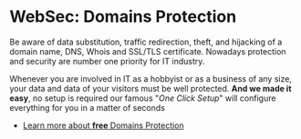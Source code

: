 # WebSec: Domains Protection

Be aware of data substitution, traffic redirection, theft, and hijacking of a domain name, DNS, Whois and SSL/TLS certificate. Nowadays protection and security are number one priority for IT industry.

Whenever you are involved in IT as a hobbyist or as a business of any size, your data and data of your visitors must be well protected. __And we made it easy__, no setup is required our famous "*One Click Setup*" will configure everything for you in a matter of seconds

- [Learn more about __free__ Domains Protection](https://ostr.io/info/domain-names-protection)
